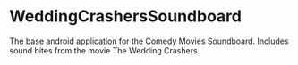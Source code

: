 # WeddingCrashersSoundboard
The base android application for the Comedy Movies Soundboard. Includes sound bites from the movie The Wedding Crashers. 

